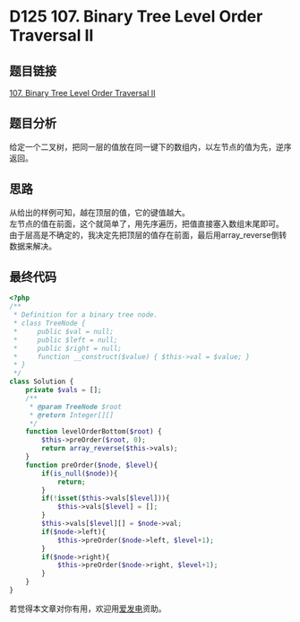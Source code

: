 # D125 107. Binary Tree Level Order Traversal II

## 题目链接

[107. Binary Tree Level Order Traversal II](https://leetcode.com/problems/binary-tree-level-order-traversal-ii/)

## 题目分析

给定一个二叉树，把同一层的值放在同一键下的数组内，以左节点的值为先，逆序返回。

## 思路

从给出的样例可知，越在顶层的值，它的键值越大。  
左节点的值在前面，这个就简单了，用先序遍历，把值直接塞入数组末尾即可。  
由于层高是不确定的，我决定先把顶层的值存在前面，最后用array\_reverse倒转数据来解决。

## 最终代码

```php
<?php
/**
 * Definition for a binary tree node.
 * class TreeNode {
 *     public $val = null;
 *     public $left = null;
 *     public $right = null;
 *     function __construct($value) { $this->val = $value; }
 * }
 */
class Solution {
    private $vals = [];
    /**
     * @param TreeNode $root
     * @return Integer[][]
     */
    function levelOrderBottom($root) {
        $this->preOrder($root, 0);
        return array_reverse($this->vals);
    }
    function preOrder($node, $level){
        if(is_null($node)){
            return;
        }
        if(!isset($this->vals[$level])){
            $this->vals[$level] = [];
        }
        $this->vals[$level][] = $node->val;
        if($node->left){
            $this->preOrder($node->left, $level+1);
        }
        if($node->right){
            $this->preOrder($node->right, $level+1);
        }
    }
}
```

若觉得本文章对你有用，欢迎用[爱发电](https://afdian.net/@skys215)资助。

